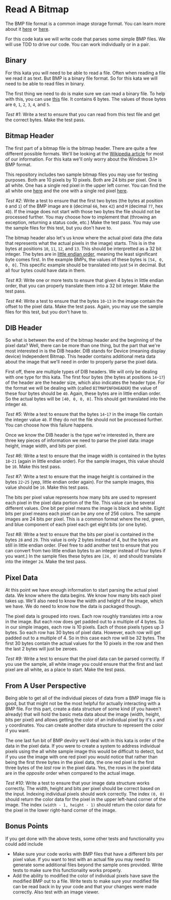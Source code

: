 # Read A Bitmap

The BMP file format is a common image storage format. You can learn more about it [here](http://fileformats.archiveteam.org/wiki/BMP) or [here](https://en.wikipedia.org/wiki/BMP_file_format).

For this code kata we will write code that parses some simple BMP files. We will use TDD to drive our code. You can work individually or in a pair.

## Binary

For this kata you will need to be able to read a file. Often when reading a file we read it as text. But BMP is a binary file format. So for this kata we will need to be able to read files in binary.

The first thing we need to do is make sure we can read a binary file. To help with this, you can use [this](https://github.com/theparticleman/ReadABitmap/blob/master/test_file.bin) file. It contains 6 bytes. The values of those bytes are `0`, `1`, `2`, `3`, `4`, and `5`.

*Test #1*: Write a test to ensure that you can read from this test file and get the correct bytes. Make the test pass.

## Bitmap Header

The first part of a bitmap file is the bitmap header. There are quite a few different possible formats. We'll be looking at the [Wikipedia article](https://en.wikipedia.org/wiki/BMP_file_format) for most of our information. For this kata we'll only worry about the Windows 3.1+ BMP format.

This repository includes two sample bitmap files you may use for testing purposes. Both are 10 pixels by 10 pixels. Both are 24 bits per pixel. One is all white. One has a single red pixel in the upper left corner. You can find the all white one [here](https://github.com/theparticleman/ReadABitmap/blob/master/10x10_24bpp_all_white.bmp) and the one with a single red pixel [here](https://github.com/theparticleman/ReadABitmap/blob/master/10x10_24bpp_one_red_pixel.bmp).

*Test #2*: Write a test to ensure that the first two bytes (the bytes at position `0` and `1`) of the BMP image are `B` (decimal `66`, hex `42`) and `M` (decimal `77`, hex `4D`). If the image does not start with those two bytes the file should not be processed further. You may choose how to implement that (throwing an exception, returning a status code, etc.) Make the test pass. You may use the sample files for this test, but you don't have to.

The bitmap header also let's us know where the actual pixel data (the data that represents what the actual pixels in the image) starts. This is in the bytes at positions `10`, `11`, `12`, and `13`. This should be interpretted as a 32 bit integer. The bytes are in [little endian order](https://chortle.ccsu.edu/AssemblyTutorial/Chapter-15/ass15_3.html), meaning the least significant byte comes first. In the example BMPs, the values of these bytes is `[54, 0, 0, 0]`. This specific example should be translated into just `54` in decimal. But all four bytes could have data in them.

*Test #3*: Write one or more tests to ensure that given 4 bytes in little endian order, that you can properly translate them into a 32 bit integer. Make the test pass.

*Test #4*: Write a test to ensure that the bytes `10`-`13` in the image contain the offset to the pixel data. Make the test pass. Again, you may use the sample files for this test, but you don't have to.

## DIB Header

So what is between the end of the bitmap header and the beginning of the pixel data? Well, there can be more than one thing, but the part that we're most interested in is the DIB header. DIB stands for Device (meaning display device) Independent Bitmap. This header contains additional meta data about the image that we'll need in order to properly parse the pixel data.

First off, there are multiple types of DIB headers. We will only be dealing with one type for this kata. The first four bytes (the bytes at positions `14`-`17`) of the header are the header size, which also indicates the header type. For the format we will be dealing with (called `BITMAPINFOHEADER`) the value of these four bytes should be `40`. Again, these bytes are in little endian order. So the actual bytes will be `[40, 0, 0, 0]`. This should get translated into the integer `40`.

*Test #5*: Write a test to ensure that the bytes `14`-`17` in the image file contain the integer value `40`. If they do not the file should not be processed further. You can choose how this failure happens.

Once we know the DIB header is the type we're interested in, there are three key pieces of information we need to parse the pixel data: image height, image width, and bits per pixel.

*Test #6*: Write a test to ensure that the image width is contained in the bytes `18`-`21` (again in little endian order). For the sample images, this value should be `10`. Make this test pass.

*Test #7*: Write a test to ensure that the image height is contained in the bytes `22`-`25` (yep, little endian order again). For the sample images, this value should be `10`. Make this test pass.

The bits per pixel value represents how many bits are used to represent each pixel in the pixel data portion of the file. This value can be several different values. One bit per pixel means the image is black and white. Eight bits per pixel means each pixel can be any one of 256 colors. The sample images are 24 bits per pixel. This is a common format where the red, green, and blue component of each pixel each get eight bits (or one byte).

*Test #8*: Write a test to ensure that the bits per pixel is contained in the bytes `28` and `29`. This value is only 2 bytes instead of 4, but the bytes are still in little endian order. (Feel free to add another test to ensure that you can convert from two little endian bytes to an integer instead of four bytes if you want.) In the sample files these bytes are `[24, 0]` and should translate into the integer `24`. Make the test pass.

## Pixel Data

At this point we have enough information to start parsing the actual pixel data. We know where the data begins. We know how many bits each pixel takes up. We'll also need to know the width and height of the image, which we have. We do need to know how the data is packaged though.

The pixel data is grouped into rows. Each row roughly translates into a row in the image. But each row does get padded out to a multiple of 4 bytes. So in our simple images, each row is 10 pixels. Each of those pixels types up 3 bytes. So each row has 30 bytes of pixel data. However, each row will get padded out to a multiple of 4. So in this case each row will be 32 bytes. The first 30 bytes contain the actual values for the 10 pixels in the row and then the last 2 bytes will just be zeroes.

*Test #9*: Write a test to ensure that the pixel data can be parsed correctly. If you use the sample, all white image you could ensure that the first and last pixel are all white, as a place to start. Make the test pass.

## From A User Perspective

Being able to get all of the individual pieces of data from a BMP image file is good, but that might not be the most helpful for actually interacting with a BMP file. For this part, create a data structure of some kind (if you haven't already) that will hold the basic meta data about the image (width, height, bits per pixel) and allows getting the color of an individual pixel by it's `x` and `y` coordinates. You can create another data structure to represent the color if you want.

The one last fun bit of BMP devilry we'll deal with in this kata is order of the data in the pixel data. If you were to create a system to address individual pixels using the all white sample image this would be difficult to detect, but if you use the image with one red pixel you would notice that rather than being the first three bytes in the pixel data, the one red pixel is the first three bytes of the _last_ row in the pixel data. Yes, the rows in the pixel data are in the *opposite* order when compared to the actual image.

*Test #10*: Write a test to ensure that your image data structure works correctly. The width, height and bits per pixel should be correct based on the input. Indexing individual pixels should work correctly. The index `(0, 0)` should return the color data for the pixel in the upper left-hand corner of the image. The index `(width - 1, height - 1)` should return the color data for the pixel in the lower right-hand corner of the image.

## Bonus Points

If you get done with the above tests, some other tests and functionality you could add include
- Make sure your code works with BMP files that have a different bits per pixel value. If you want to test with an actual file you may need to generate some additional files beyond the sample ones provided. Write tests to make sure this functionality works properly.
- Add the ability to modified the color of individual pixels have save the modified BMP out to a file. Write tests to make sure your modified file can be read back in by your code and that your changes were made correctly. Also test with an image viewer.
